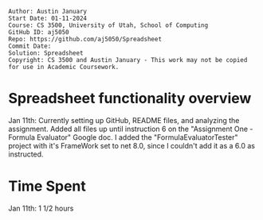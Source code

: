 ```
Author: Austin January
Start Date: 01-11-2024
Course: CS 3500, University of Utah, School of Computing
GitHub ID: aj5050
Repo: https://github.com/aj5050/Spreadsheet
Commit Date: 
Solution: Spreadsheet
Copyright: CS 3500 and Austin January - This work may not be copied for use in Academic Coursework.
```
# Spreadsheet functionality overview
Jan 11th: Currently setting up GitHub, README files, and analyzing the assignment. Added all files up until instruction 6 on the "Assignment One - Formula Evaluator" Google doc. I added the "FormulaEvaluatorTester" project
with it's FrameWork set to net 8.0, since I couldn't add it as a 6.0 as instructed. 

# Time Spent
Jan 11th: 1 1/2 hours
